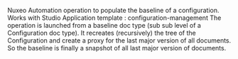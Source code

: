 Nuxeo Automation operation to populate the baseline of a configuration.
Works with Studio Application template : configuration-management
The operation  is launched from a baseline doc type (sub sub level of a Configuration doc  type).
It recreates (recursively) the tree of the Configuration and create a proxy for the last major version of all documents.
So the baseline is finally a snapshot of all last major version of documents.